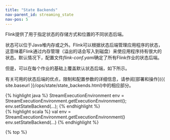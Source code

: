 ```yaml
---
title: "State Backends"
nav-parent_id: streaming_state
nav-pos: 5
---
```

<!--
Licensed to the Apache Software Foundation (ASF) under one
or more contributor license agreements.  See the NOTICE file
distributed with this work for additional information
regarding copyright ownership.  The ASF licenses this file
to you under the Apache License, Version 2.0 (the
"License"); you may not use this file except in compliance
with the License.  You may obtain a copy of the License at

  http://www.apache.org/licenses/LICENSE-2.0

Unless required by applicable law or agreed to in writing,
software distributed under the License is distributed on an
"AS IS" BASIS, WITHOUT WARRANTIES OR CONDITIONS OF ANY
KIND, either express or implied.  See the License for the
specific language governing permissions and limitations
under the License.
-->


Flink提供了用于指定状态的存储方式和位置的不同状态后端。

状态可以位于Java堆内存或之外。Flink可以根据状态后端管理应用程序的状态，这意味着Flink通过内存管理（溢出的话会写入到磁盘）来使应用程序持有很大的状态。默认情况下，配置文件*flink-conf.yaml*确定了所有Flink作业的状态后端。 

但是，可以在每个作业的基础上覆盖默认状态后端，如下所示。

有关可用的状态后端的优点，限制和配置参数的详细信息，请参阅[部署和操作]({{ site.baseurl }}/ops/state/state_backends.html)中的相应部分。

<div class="codetabs" markdown="1">
<div data-lang="java" markdown="1">
{% highlight java %}
StreamExecutionEnvironment env = StreamExecutionEnvironment.getExecutionEnvironment();
env.setStateBackend(...);
{% endhighlight %}
</div>
<div data-lang="scala" markdown="1">
{% highlight scala %}
val env = StreamExecutionEnvironment.getExecutionEnvironment()
env.setStateBackend(...)
{% endhighlight %}
</div>
</div>

{% top %}


